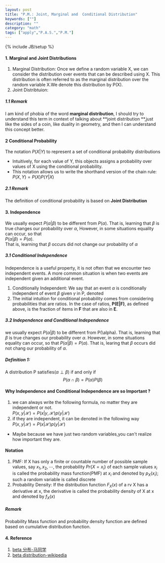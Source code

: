 ```yaml
---
layout: post
title: "P.M.: Joint, Marginal and  Conditional Distribution"
keywords: [""] 
description: ""
category: "math"
tags: ["apply","P.A.S.","P.M."]
---
```

{% include JB/setup %}

#### 1. Marginal and Joint Distributions
1. Marginal Distribution: Once we define a random variable X, we can consider
   the distribution over events that can be described using X. This distribution
   is often referred to as the marginal distribution over the random variable
   X.We denote this distribution by P(X).
2. Joint Distribtuion:

##### 1.1 Remark
I am kind of phobia of the word **marginal distribution**, I should try to
understand this term in context of talking about **joint distribution **,just
like the sides of a coin, like duality in geometry, and then I can understand
this concept better.


#### 2 Conditional Probability
The notation $P(X|Y)$ to represent a set of conditional probability
distributions
- Intuitively, for each value of Y, this objects assigns a probability over
  values of X using the conditional probability.
- This notation allows us to write the shorthand version of the chain rule:
  $P(X,Y)=P(X)P(Y|X)$

##### 2.1  Remark
The definition of conditional probability is based on **Joint Distribution**

#### 3. Independence
We usually expect $P(\alpha|\beta)$ to be different from $P(\alpha)$. That is,
learning that $\beta$ is true changes our probability over $\alpha$, However, in
some situations equality can occur, so that <br />
$P(\alpha|\beta)=P(\alpha)$. <br />
That is, learning that $\beta$ occurs did not change our probability of $\alpha$

##### 3.1 Conditional Independence
Independence is a useful property, it is not often that we encounter two
independent events. A more common situation is when two events are independent
given an additional event.
1. Conditionally Independent:  We say that an event $\alpha$ is conditionally independent of event $\beta$
   given $\gamma$ in P, denoted 
2. The initial intuition for conditional probability comes from considering
   probabilities that are ratios. In the case of ratios, **P(E|F)**, as defined
   above, is the fraction of items in **F** that are also in **E**.


##### 3.2 Independence and Conditional Independence
we usually expect $P(\alpha | \beta)$ to be different from P(\alpha). That is,
learning that $\beta$ is true changes our probability over $\alpha$. However, in
some situations equality can occur, so that $P(\alpha|\beta)=P(\alpha)$. That
is, learing that $\beta$ occurs did not chang our probability of $\alpha$. <br />

##### Definition 1:
A distribution P satisfies$(\alpha \perp \beta)$ if and only if 
$$
P(\alpha \cap \beta)=P(\alpha) P(\beta)
$$

#### Why Independence and Conditional Independence are so Important ?
1. we can always write the following formula, no matter they are independent or
   not. <br />
 $P(x,y| \mathcal{H})=P(x|y,\mathcal{H})p(y|\mathcal{H})$
2. if they are independent, it can be denoted in the following way <br />
 $P(x,y| \mathcal{H})=P(x|\mathcal{H})p(y|\mathcal{H})$
- Maybe because we have just two random variables,you can't realize how
  important they are.
#### Notation
1. PMF: If X has only a finite or countable number of possible sample values,
   say $x_1,x_2,\cdots$, the probability $Pr\{X=x_i\}$ of each sample values
   $x_i$ is called the probability mass function(PMF) at $x_i$ and denoted by
   $p_X(x_i)$; such a random variable is called discrete
2. Probability Density: If the distribution function $F_X(x)$ of a rv X has a
   derivative at x, the derivative is called the probability density of X at x
   and denoted by $f_X(x)$
##### Remark
Probability Mass function and probability density function are defined based on
cumulative distribution function.

#### 4. Reference
1. [beta 分布-马同学](https://www.matongxue.com/madocs/910/)
2. [beta distribution-wikipedia](https://en.wikipedia.org/wiki/Beta_distribution)
